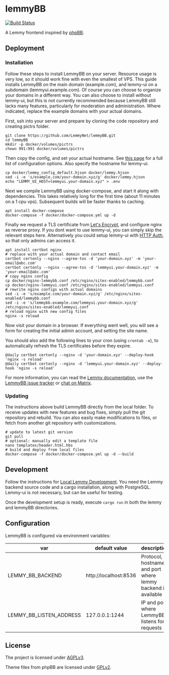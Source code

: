 # lemmyBB
[![Build Status](https://cloud.drone.io/api/badges/LemmyNet/activitypub-federation-rust/status.svg)](https://cloud.drone.io/Nutomic/lemmyBB)

A Lemmy frontend inspired by [phpBB](https://www.phpbb.com/).

## Deployment

### Installation

Follow these steps to install LemmyBB on your server. Resource usage is very low, so it should work fine with even the smallest of VPS. This guide installs LemmyBB on the main domain (example.com), and lemmy-ui on a subdomain (lemmyui.example.com). Of course you can choose to organize your domains in a different way. You can also choose to install without lemmy-ui, but this is not currently recommended because LemmyBB still lacks many features, particularly for moderation and administration. Where indicated, replace the example domains with your actual domains.

First, ssh into your server and prepare by cloning the code repository and creating pictrs folder.
```
git clone https://github.com/LemmyNet/lemmyBB.git
cd lemmyBB
mkdir -p docker/volumes/pictrs
chown 991:991 docker/volumes/pictrs
```

Then copy the config, and set your actual hostname. See [this page](https://join-lemmy.org/docs/en/administration/configuration.html) for a full list of configuration options. Also specify the hostname for lemmy-ui.
```
cp docker/lemmy_config_default.hjson docker/lemmy.hjson
sed -i -e 's/example.com/your-domain.xyz/g' docker/lemmy.hjson
echo "LEMMY_UI_HOST=lemmyui.your-domain.xyz" > .env
```

Next we compile LemmyBB using docker-compose, and start it along with dependencies. This takes relatively long for the first time (about 11 minutes on a 1 cpu vps). Subsequent builds will be faster thanks to caching.

```
apt install docker-compose
docker-compose -f docker/docker-compose.yml up -d
```

Finally we request a TLS certificate from [Let's Encrypt](https://letsencrypt.org/), and configure nginx as reverse proxy. If you dont want to use lemmy-ui, you can simply skip the relevant steps here. Alternatively you could setup lemmy-ui with [HTTP Auth](https://docs.nginx.com/nginx/admin-guide/security-controls/configuring-http-basic-authentication/), so that only admins can access it.

```
apt install certbot nginx
# replace with your actual domain and contact email
certbot certonly --nginx --agree-tos -d 'your-domain.xyz' -m 'your-email@abc.com'
certbot certonly --nginx --agree-tos -d 'lemmyui.your-domain.xyz' -m 'your-email@abc.com'
# copy nginx config
cp docker/nginx-lemmybb.conf /etc/nginx/sites-enabled/lemmybb.conf
cp docker/nginx-lemmyui.conf /etc/nginx/sites-enabled/lemmyui.conf
# rewrite nginx configs with actual domains
sed -i -e 's/example.com/your-domain.xyz/g' /etc/nginx/sites-enabled/lemmybb.conf
sed -i -e 's/lemmybb.example.com/lemmyui.your-domain.xyz/g' /etc/nginx/sites-enabled/lemmyui.conf
# reload nginx with new config files
nginx -s reload
```

Now visit your domain in a browser. If everything went well, you will see a form for creating the initial admin account, and setting the site name.

You should also add the following lines to your cron (using `crontab -e`), to automatically refresh the TLS certificates before they expire.

```
@daily certbot certonly --nginx -d 'your-domain.xyz' --deploy-hook 'nginx -s reload'
@daily certbot certonly --nginx -d 'lemmyui.your-domain.xyz' --deploy-hook 'nginx -s reload'
```

For more information, you can read the [Lemmy documentation](https://join-lemmy.org/docs/en/index.html), use the [LemmyBB issue tracker](https://github.com/LemmyNet/lemmyBB/issues) or [chat on Matrix](https://matrix.to/#/#lemmy-space:matrix.org).

### Updating

The instructions above build LemmyBB directly from the local folder. To receive updates with new features and bug fixes, simply pull the git repository and rebuild. You can also easily make modifications to files, or fetch from another git repository with customizations.

```
# update to latest git version
git pull
# optional: manually edit a template file
nano templates/header.html.hbs
# build and deploy from local files
docker-compose -f docker/docker-compose.yml up -d --build
```

## Development

Follow the instructions for [Local Lemmy Development](https://join-lemmy.org/docs/en/contributing/local_development.html). You need the Lemmy backend source code and a cargo installation, along with PostgreSQL. Lemmy-ui is not necessary, but can be useful for testing.

Once the development setup is ready, execute `cargo run` in both the lemmy and lemmyBB directories.

## Configuration

LemmyBB is configured via environment variables:

| var                     | default value         | description                                                  |
|-------------------------|-----------------------|--------------------------------------------------------------|
| LEMMY_BB_BACKEND        | http://localhost:8536 | Protocol, hostname and port where lemmy backend is available |
| LEMMY_BB_LISTEN_ADDRESS | 127.0.0.1:1244        | IP and port where LemmyBB listens for requests               |
## License

The project is licensed under [AGPLv3](LICENSE). 

Theme files from phpBB are licensed under [GPLv2](https://www.phpbb.com/downloads/license).